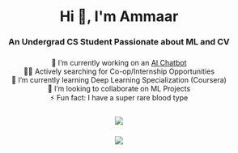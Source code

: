 <h1 align="center">Hi 👋, I'm Ammaar</h1>
<h3 align="center">An Undergrad CS Student Passionate about ML and CV</h3>

### 

<div align="center">

🔭 I’m currently working on an [AI Chatbot](https://github.com/ammaarkhan/Chatbot)<br>🤵‍♂️ Actively searching for Co-op/Internship Opportunities<br>🌱 I’m currently learning Deep Learning Specialization (Coursera)<br>🤝 I’m looking to collaborate on ML Projects<br>⚡ Fun fact: I have a super rare blood type

###

![](https://github-readme-stats-ammaarkhan.vercel.app/api?username=ammaarkhan&theme=blueberry&hide_border=false&include_all_commits=false&count_private=false)<br/>

###

![](https://github-readme-streak-stats.herokuapp.com/?user=ammaarkhan&theme=blueberry&hide_border=false)<br/>
</div>

<!-- Proudly created with GPRM ( https://gprm.itsvg.in ) -->
